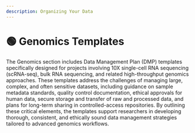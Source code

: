```yaml
---
description: Organizing Your Data
---
```


# 🟢 Genomics Templates

The Genomics section includes Data Management Plan (DMP) templates specifically designed for projects involving 10X single-cell RNA sequencing (scRNA-seq), bulk RNA sequencing, and related high-throughput genomics approaches. These templates address the challenges of managing large, complex, and often sensitive datasets, including guidance on sample metadata standards, quality control documentation, ethical approvals for human data, secure storage and transfer of raw and processed data, and plans for long-term sharing in controlled-access repositories. By outlining these critical elements, the templates support researchers in developing thorough, consistent, and ethically sound data management strategies tailored to advanced genomics workflows.
